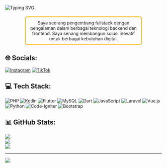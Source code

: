 <p align="left">
  <img src="https://readme-typing-svg.herokuapp.com?font=Fira+Code&weight=600&size=24&pause=500&color=F7B500&center=true&width=435&lines=%F0%9F%91%8B+Hi%2C+I'm+Erwin;🚀+Freelance+Programmer;💻+Fullstack+Developer" alt="Typing SVG" />
</p>

<div style="border: 2px solid #F7B500; padding: 10px; border-radius: 8px; width: 70%; margin: 20px auto; text-align: center;">
  Saya seorang pengembang fullstack dengan pengalaman dalam berbagai teknologi backend dan frontend. Saya senang membangun solusi inovatif untuk berbagai kebutuhan digital.
</div>

## 🌐 Socials:
[![Instagram](https://img.shields.io/badge/Instagram-%23E4405F.svg?logo=Instagram&logoColor=white)](https://instagram.com/erwn.win_) [![TikTok](https://img.shields.io/badge/TikTok-%23000000.svg?logo=TikTok&logoColor=white)](https://tiktok.com/@@erwn.win_)  

## 💻 Tech Stack:
![PHP](https://img.shields.io/badge/php-%23777BB4.svg?style=for-the-badge&logo=php&logoColor=white) ![Kotlin](https://img.shields.io/badge/kotlin-%237F52FF.svg?style=for-the-badge&logo=kotlin&logoColor=white) ![Flutter](https://img.shields.io/badge/Flutter-%2302569B.svg?style=for-the-badge&logo=Flutter&logoColor=white) ![MySQL](https://img.shields.io/badge/mysql-4479A1.svg?style=for-the-badge&logo=mysql&logoColor=white) ![Dart](https://img.shields.io/badge/dart-%230175C2.svg?style=for-the-badge&logo=dart&logoColor=white) ![JavaScript](https://img.shields.io/badge/javascript-%23323330.svg?style=for-the-badge&logo=javascript&logoColor=%23F7DF1E) ![Laravel](https://img.shields.io/badge/laravel-%23FF2D20.svg?style=for-the-badge&logo=laravel&logoColor=white) ![Vue.js](https://img.shields.io/badge/vue.js-%2335495e.svg?style=for-the-badge&logo=vuedotjs&logoColor=%234FC08D) ![Python](https://img.shields.io/badge/python-3670A0?style=for-the-badge&logo=python&logoColor=ffdd54) ![Code-Igniter](https://img.shields.io/badge/CodeIgniter-%23EF4223.svg?style=for-the-badge&logo=codeIgniter&logoColor=white) ![Bootstrap](https://img.shields.io/badge/bootstrap-%238511FA.svg?style=for-the-badge&logo=bootstrap&logoColor=white)

## 📊 GitHub Stats:
![](https://github-readme-stats.vercel.app/api?username=erwnwin&theme=dark&hide_border=false&include_all_commits=false&count_private=false)<br/>
![](https://github-readme-streak-stats.herokuapp.com/?user=erwnwin&theme=dark&hide_border=false)<br/>
![](https://github-readme-stats.vercel.app/api/top-langs/?username=erwnwin&theme=dark&hide_border=false&include_all_commits=false&count_private=false&layout=compact)

---
[![](https://visitcount.itsvg.in/api?id=erwnwin&icon=0&color=0)](https://visitcount.itsvg.in)

<!-- Proudly created with GPRM ( https://gprm.itsvg.in ) -->
